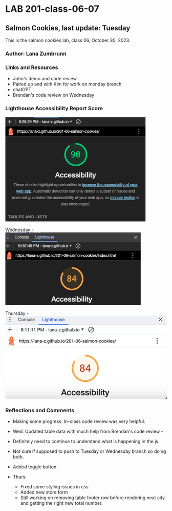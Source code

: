 # LAB 201-class-06-07

## Salmon Cookies, last update: Tuesday

This is the salmon cookies lab, class 06, October 30, 2023.

### Author: Lana Zumbrunn

### Links and Resources

* John's demo and code review
* Paired up and with Kim for work on monday branch
* chatGPT
* Brendan's code review on Wednesday

### Lighthouse Accessibility Report Score

![Lighthouse score of 90](lighthouse-salmon.png)

Wednesday - ![Lighthouse score of 84](lighthouse-cookie.png)

Thursday - ![Lighthouse score of 84 again](lighthouse-thursday.png)


### Reflections and Comments
* Making some progress. In-class code review was very helpful.

* Wed: Updated table data with much help from Brendan's code review -
* Definitely need to continue to understand what is happening in the js.
* Not sure if supposed to push to Tuesday or Wednesday branch so doing both.

* Added toggle button

* Thurs: 
    - Fixed some styling issues in css
    - Added new store form
    - Still working on removing table footer row before rendering next city and getting the right new total number.
